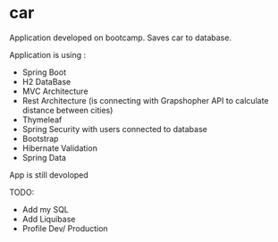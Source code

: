 # car
Application developed on bootcamp. Saves car to database.

Application is using :
- Spring Boot
- H2 DataBase
- MVC Architecture
- Rest Architecture (is connecting with Grapshopher API to calculate distance between cities)
- Thymeleaf
- Spring Security with users connected to database
- Bootstrap
- Hibernate Validation
- Spring Data

App is still devoloped 

TODO:
- Add my SQL
- Add Liquibase
- Profile Dev/ Production


